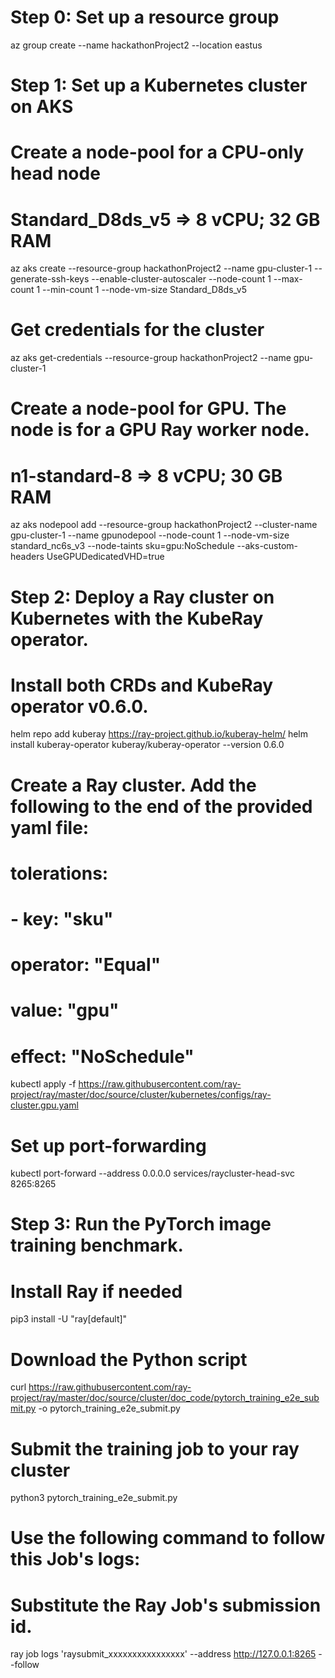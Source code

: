 # Step 0: Set up a resource group
az group create --name hackathonProject2 --location eastus

# Step 1: Set up a Kubernetes cluster on AKS
# Create a node-pool for a CPU-only head node
# Standard_D8ds_v5 => 8 vCPU; 32 GB RAM
az aks create --resource-group hackathonProject2 --name gpu-cluster-1 --generate-ssh-keys --enable-cluster-autoscaler --node-count 1  --max-count 1 --min-count 1 --node-vm-size Standard_D8ds_v5

# Get credentials for the cluster
az aks get-credentials --resource-group hackathonProject2 --name gpu-cluster-1
 
# Create a node-pool for GPU. The node is for a GPU Ray worker node.
# n1-standard-8 => 8 vCPU; 30 GB RAM
az aks nodepool add --resource-group hackathonProject2 --cluster-name gpu-cluster-1 --name gpunodepool --node-count 1 --node-vm-size standard_nc6s_v3 --node-taints sku=gpu:NoSchedule --aks-custom-headers UseGPUDedicatedVHD=true
  
# Step 2: Deploy a Ray cluster on Kubernetes with the KubeRay operator.

# Install both CRDs and KubeRay operator v0.6.0.
helm repo add kuberay https://ray-project.github.io/kuberay-helm/
helm install kuberay-operator kuberay/kuberay-operator --version 0.6.0
 
# Create a Ray cluster. Add the following to the end of the provided yaml file:
#         tolerations:
#       - key: "sku"
#         operator: "Equal"
#         value: "gpu"
#         effect: "NoSchedule"
kubectl apply -f https://raw.githubusercontent.com/ray-project/ray/master/doc/source/cluster/kubernetes/configs/ray-cluster.gpu.yaml
 
# Set up port-forwarding
kubectl port-forward --address 0.0.0.0 services/raycluster-head-svc 8265:8265
 
# Step 3: Run the PyTorch image training benchmark.
# Install Ray if needed
pip3 install -U "ray[default]"
 
# Download the Python script
curl https://raw.githubusercontent.com/ray-project/ray/master/doc/source/cluster/doc_code/pytorch_training_e2e_submit.py -o pytorch_training_e2e_submit.py
 
# Submit the training job to your ray cluster
python3 pytorch_training_e2e_submit.py
 
# Use the following command to follow this Job's logs:
# Substitute the Ray Job's submission id.
ray job logs 'raysubmit_xxxxxxxxxxxxxxxx' --address http://127.0.0.1:8265 --follow
